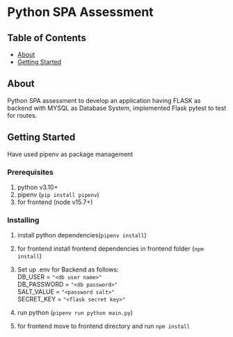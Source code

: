 # Python SPA Assessment

## Table of Contents

- [About](#about)
- [Getting Started](#getting_started)

## About <a name = "about"></a>

Python SPA assessment to develop an application having FLASK as backend with MYSQL as Database System, implemented Flask pytest to test for routes.

## Getting Started <a name = "getting_started"></a>

Have used pipenv as package management

### Prerequisites

1. python v3.10+
2. pipenv (`pip install pipenv`)
3. for frontend (node v15.7+)

### Installing

1. install python dependencies(`pipenv install`)
2. for frontend install frontend dependencies in frontend folder (`npm install`)
3. Set up .env for Backend as follows: \
   DB_USER = `"<db user name>"`\
   DB_PASSWORD = `"<db password>"`\
   SALT_VALUE = `"<password salt>"`\
   SECRET_KEY = `"<flask secret key>"`

4. run python (`pipenv run python main.py`)
5. for frontend move to frontend directory and run `npm install`
